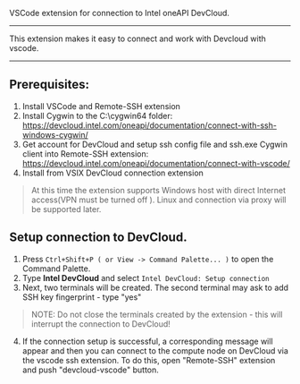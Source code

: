 VSCode extension for connection to Intel oneAPI DevCloud.

***
This extension makes it easy to connect and work with Devcloud with vscode.
***


## Prerequisites:
1. Install VSCode and Remote-SSH extension
3. Install Cygwin to the C:\cygwin64 folder: https://devcloud.intel.com/oneapi/documentation/connect-with-ssh-windows-cygwin/ 
4. Get account for DevCloud and setup ssh config file and ssh.exe Cygwin client into Remote-SSH extension: https://devcloud.intel.com/oneapi/documentation/connect-with-vscode/
5. Install from VSIX DevCloud connection extension 


>At this time the extension supports Windows host with direct Internet access(VPN must be turned off
). Linux and connection via proxy will be supported later.

## Setup connection to DevCloud.
1. Press `Ctrl+Shift+P ( or View -> Command Palette... )` to open the Command Palette.
2. Type **Intel DevCloud** and select `Intel DevCloud: Setup connection`
3. Next, two terminals will be created. The second terminal may ask to add SSH key fingerprint - type "yes"
>NOTE: Do not close the terminals created by the extension - this will interrupt the connection to DevCloud!

4. If the connection setup is successful, a corresponding message will appear and then you can  connect to the compute node on DevCloud via the vscode ssh extension. To do this, open "Remote-SSH" extension and push "devcloud-vscode" button.
 
